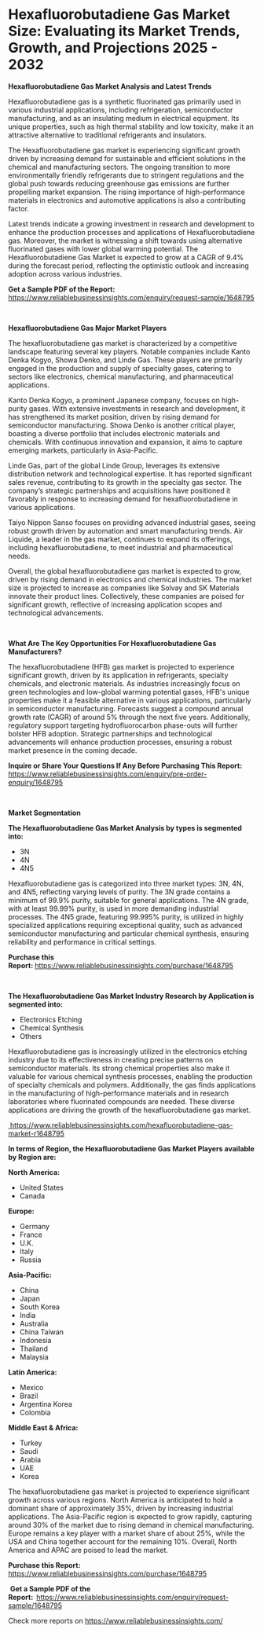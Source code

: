 <p><h1>Hexafluorobutadiene Gas Market Size: Evaluating its Market Trends, Growth, and Projections 2025 - 2032</h1></p><p><strong>Hexafluorobutadiene Gas Market Analysis and Latest Trends</strong></p>
<p><p>Hexafluorobutadiene gas is a synthetic fluorinated gas primarily used in various industrial applications, including refrigeration, semiconductor manufacturing, and as an insulating medium in electrical equipment. Its unique properties, such as high thermal stability and low toxicity, make it an attractive alternative to traditional refrigerants and insulators.</p><p>The Hexafluorobutadiene gas market is experiencing significant growth driven by increasing demand for sustainable and efficient solutions in the chemical and manufacturing sectors. The ongoing transition to more environmentally friendly refrigerants due to stringent regulations and the global push towards reducing greenhouse gas emissions are further propelling market expansion. The rising importance of high-performance materials in electronics and automotive applications is also a contributing factor.</p><p>Latest trends indicate a growing investment in research and development to enhance the production processes and applications of Hexafluorobutadiene gas. Moreover, the market is witnessing a shift towards using alternative fluorinated gases with lower global warming potential. The Hexafluorobutadiene Gas Market is expected to grow at a CAGR of 9.4% during the forecast period, reflecting the optimistic outlook and increasing adoption across various industries.</p></p>
<p><strong>Get a Sample PDF of the Report:&nbsp;</strong> <a href="https://www.reliablebusinessinsights.com/enquiry/request-sample/1648795?utm_campaign=3359&utm_medium=2&utm_source=Github&utm_content=ia&utm_term=26032025&utm_id=hexafluorobutadiene-gas">https://www.reliablebusinessinsights.com/enquiry/request-sample/1648795</a></p>
<p>&nbsp;</p>
<p><strong>Hexafluorobutadiene Gas Major Market Players</strong></p>
<p><p>The hexafluorobutadiene gas market is characterized by a competitive landscape featuring several key players. Notable companies include Kanto Denka Kogyo, Showa Denko, and Linde Gas. These players are primarily engaged in the production and supply of specialty gases, catering to sectors like electronics, chemical manufacturing, and pharmaceutical applications.</p><p>Kanto Denka Kogyo, a prominent Japanese company, focuses on high-purity gases. With extensive investments in research and development, it has strengthened its market position, driven by rising demand for semiconductor manufacturing. Showa Denko is another critical player, boasting a diverse portfolio that includes electronic materials and chemicals. With continuous innovation and expansion, it aims to capture emerging markets, particularly in Asia-Pacific.</p><p>Linde Gas, part of the global Linde Group, leverages its extensive distribution network and technological expertise. It has reported significant sales revenue, contributing to its growth in the specialty gas sector. The company’s strategic partnerships and acquisitions have positioned it favorably in response to increasing demand for hexafluorobutadiene in various applications.</p><p>Taiyo Nippon Sanso focuses on providing advanced industrial gases, seeing robust growth driven by automation and smart manufacturing trends. Air Liquide, a leader in the gas market, continues to expand its offerings, including hexafluorobutadiene, to meet industrial and pharmaceutical needs.</p><p>Overall, the global hexafluorobutadiene gas market is expected to grow, driven by rising demand in electronics and chemical industries. The market size is projected to increase as companies like Solvay and SK Materials innovate their product lines. Collectively, these companies are poised for significant growth, reflective of increasing application scopes and technological advancements.</p></p>
<p>&nbsp;</p>
<p><strong>What Are The Key Opportunities For Hexafluorobutadiene Gas Manufacturers?</strong></p>
<p><p>The hexafluorobutadiene (HFB) gas market is projected to experience significant growth, driven by its application in refrigerants, specialty chemicals, and electronic materials. As industries increasingly focus on green technologies and low-global warming potential gases, HFB's unique properties make it a feasible alternative in various applications, particularly in semiconductor manufacturing. Forecasts suggest a compound annual growth rate (CAGR) of around 5% through the next five years. Additionally, regulatory support targeting hydrofluorocarbon phase-outs will further bolster HFB adoption. Strategic partnerships and technological advancements will enhance production processes, ensuring a robust market presence in the coming decade.</p></p>
<p><strong>Inquire or Share Your Questions If Any Before Purchasing This Report:</strong> <a href="https://www.reliablebusinessinsights.com/enquiry/pre-order-enquiry/1648795?utm_campaign=3359&utm_medium=2&utm_source=Github&utm_content=ia&utm_term=26032025&utm_id=hexafluorobutadiene-gas">https://www.reliablebusinessinsights.com/enquiry/pre-order-enquiry/1648795</a></p>
<p>&nbsp;</p>
<p><strong>Market Segmentation</strong></p>
<p><strong>The Hexafluorobutadiene Gas Market Analysis by types is segmented into:</strong></p>
<p><ul><li>3N</li><li>4N</li><li>4N5</li></ul></p>
<p><p>Hexafluorobutadiene gas is categorized into three market types: 3N, 4N, and 4N5, reflecting varying levels of purity. The 3N grade contains a minimum of 99.9% purity, suitable for general applications. The 4N grade, with at least 99.99% purity, is used in more demanding industrial processes. The 4N5 grade, featuring 99.995% purity, is utilized in highly specialized applications requiring exceptional quality, such as advanced semiconductor manufacturing and particular chemical synthesis, ensuring reliability and performance in critical settings.</p></p>
<p><strong>Purchase this Report:&nbsp;</strong><a href="https://www.reliablebusinessinsights.com/purchase/1648795?utm_campaign=3359&utm_medium=2&utm_source=Github&utm_content=ia&utm_term=26032025&utm_id=hexafluorobutadiene-gas">https://www.reliablebusinessinsights.com/purchase/1648795</a></p>
<p>&nbsp;</p>
<p><strong>The Hexafluorobutadiene Gas Market Industry Research by Application is segmented into:</strong></p>
<p><ul><li>Electronics Etching</li><li>Chemical Synthesis</li><li>Others</li></ul></p>
<p><p>Hexafluorobutadiene gas is increasingly utilized in the electronics etching industry due to its effectiveness in creating precise patterns on semiconductor materials. Its strong chemical properties also make it valuable for various chemical synthesis processes, enabling the production of specialty chemicals and polymers. Additionally, the gas finds applications in the manufacturing of high-performance materials and in research laboratories where fluorinated compounds are needed. These diverse applications are driving the growth of the hexafluorobutadiene gas market.</p></p>
<p><a href="https://www.reliablebusinessinsights.com/hexafluorobutadiene-gas-market-r1648795?utm_campaign=3359&utm_medium=2&utm_source=Github&utm_content=ia&utm_term=26032025&utm_id=hexafluorobutadiene-gas">&nbsp;https://www.reliablebusinessinsights.com/hexafluorobutadiene-gas-market-r1648795</a></p>
<p><strong>In terms of Region, the Hexafluorobutadiene Gas Market Players available by Region are:</strong></p>
<p>
    <p> <strong> North America: </strong>
        <ul>
            <li>United States</li>
            <li>Canada</li>
        </ul>
        </p> 
    <p> <strong> Europe: </strong>
        <ul>
            <li>Germany</li>
            <li>France</li>
            <li>U.K.</li>
            <li>Italy</li>
            <li>Russia</li>
        </ul>
        </p> 
    <p> <strong> Asia-Pacific: </strong>
        <ul>
            <li>China</li>
            <li>Japan</li>
            <li>South Korea</li>
            <li>India</li>
            <li>Australia</li>
            <li>China Taiwan</li>
            <li>Indonesia</li>
            <li>Thailand</li>
            <li>Malaysia</li>
        </ul>
        </p> 
    <p> <strong> Latin America: </strong>
        <ul>
            <li>Mexico</li>
            <li>Brazil</li>
            <li>Argentina Korea</li>
            <li>Colombia</li>
        </ul>
        </p> 
    <p> <strong> Middle East & Africa: </strong>
        <ul>
            <li>Turkey</li>
            <li>Saudi</li>
            <li>Arabia</li>
            <li>UAE</li>
            <li>Korea</li>
        </ul>
    </p>
    </p>
<p><p>The hexafluorobutadiene gas market is projected to experience significant growth across various regions. North America is anticipated to hold a dominant share of approximately 35%, driven by increasing industrial applications. The Asia-Pacific region is expected to grow rapidly, capturing around 30% of the market due to rising demand in chemical manufacturing. Europe remains a key player with a market share of about 25%, while the USA and China together account for the remaining 10%. Overall, North America and APAC are poised to lead the market.</p></p>
<p><strong>Purchase this Report: </strong><a href="https://www.reliablebusinessinsights.com/purchase/1648795?utm_campaign=3359&utm_medium=2&utm_source=Github&utm_content=ia&utm_term=26032025&utm_id=hexafluorobutadiene-gas">https://www.reliablebusinessinsights.com/purchase/1648795</a></p>
<p>&nbsp;<strong>Get a Sample PDF of the Report:&nbsp;&nbsp;</strong><a href="https://www.reliablebusinessinsights.com/enquiry/request-sample/1648795?utm_campaign=3359&utm_medium=2&utm_source=Github&utm_content=ia&utm_term=26032025&utm_id=hexafluorobutadiene-gas">https://www.reliablebusinessinsights.com/enquiry/request-sample/1648795</a></p>
<p><strong></strong></p>
<p>Check more reports on <a href="https://www.reliablebusinessinsights.com/?utm_campaign=3359&utm_medium=2&utm_source=Github&utm_content=ia&utm_term=26032025&utm_id=hexafluorobutadiene-gas">https://www.reliablebusinessinsights.com/</a></p>